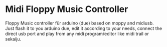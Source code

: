 # Midi Floppy Music Controller 
Floppy Music controller für arduino (due) based on moppy and midiusb.
Just flash it to you arduino due, edit it according to your needs, connect the direct usb port and play from any midi program/editor like midi trail or sekaiju.
